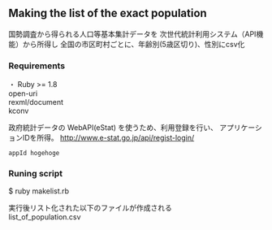## Making the list of the exact population

国勢調査から得られる人口等基本集計データを
次世代統計利用システム（API機能）から所得し
全国の市区町村ごとに、年齢別(5歳区切り)、性別にcsv化

### Requirements  
・ Ruby >= 1.8  
   open-uri  
   rexml/document  
   kconv  

政府統計データの WebAPI(eStat) を使うため、利用登録を行い、
アプリケーションIDを所得。
http://www.e-stat.go.jp/api/regist-login/

```
appId hogehoge
```


### Runing script
$ ruby makelist.rb

実行後リスト化された以下のファイルが作成される  
list_of_population.csv
